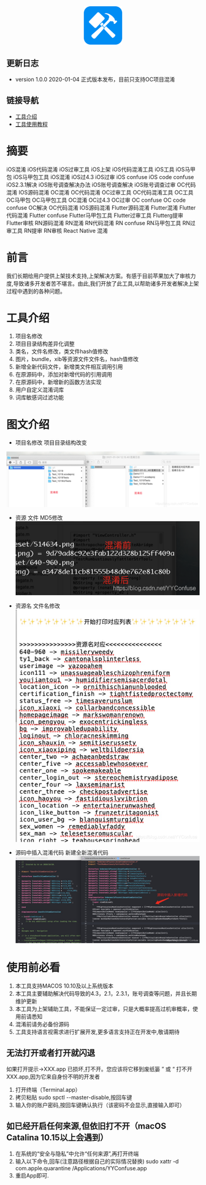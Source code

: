
<div align="center">
<img width="100" height="100" src="resources/icon.png" alt="icon.png"/>
</p>
</div>

## 更新日志
* version 1.0.0  2020-01-04  正式版本发布，目前只支持OC项目混淆

## 链接导航
* [工具介绍](https://blog.csdn.net/YYConfuse/article/details/112172711)
* [工具使用教程](https://blog.csdn.net/YYConfuse/article/details/112172806)



# 摘要
iOS混淆 iOS代码混淆 iOS过审工具 iOS上架 iOS代码混淆工具 iOS工具 iOS马甲包 iOS马甲包工具 iOS混淆 iOS过4.3 iOS过审 iOS confuse iOS code confuse iOS2.3.1解决 iOS账号调查解决办法 iOS账号调查解决 iOS账号调查过审 OC代码混淆 IOS源码混淆 OC混淆 OC代码混淆 OC过审工具 OC代码混淆工具 OC工具 OC马甲包 OC马甲包工具 OC混淆 OC过4.3 OC过审 OC confuse OC code confuse OC解决  OC代码混淆 IOS源码混淆 Flutter源码混淆 Flutter混淆  Flutter代码混淆  Flutter confuse  Flutter马甲包工具  Flutter过审工具 Flutterg提审 Flutter审核 RN源码混淆 RN混淆  RN代码混淆  RN confuse  RN马甲包工具  RN过审工具 RN提审 RN审核  React Native 混淆

# 前言
我们长期给用户提供上架技术支持,上架解决方案。有感于目前苹果加大了审核力度,导致诸多开发者苦不堪言。由此,我们开放了此工具,以帮助诸多开发者解决上架过程中遇到的各种问题。

# 工具介绍
1. 项目名修改
2. 项目目录结构差异化调整
3. 类名，文件名修改，类文件hash值修改
4. 图片，bundle，xib等资源文件文件名，hash值修改
5. 新增全新代码文件，新增类文件相互调用引用
6. 在原源码中，添加对新增代码的引用调用
7. 在原源码中，新增新的函数方法实现
8. 用户自定义混淆词库
9. 词库敏感词过滤功能
    
# 图文介绍
* 项目名修改  项目目录结构改变 

![](resources/001.png)

* 资源  文件 MD5修改
![](resources/002.png)

* 资源名  文件名修改
![](resources/003.png)

* 源码中插入混淆代码  新建全新混淆代码
![](resources/004.png)




# 使用前必看
1. 本工具支持MACOS 10.10及以上系统版本
2. 本工具主要辅助解决代码导致的4.3，2.1，2.3.1，账号调查等问题，并且长期维护更新
3. 本工具为上架辅助工具，不能保证一定过审，只是大概率提高过机审概率，使用前请悉知
4. 混淆前请务必备份源码
5. 工具支持语言视需求进行扩展开发,更多语言支持正在开发中,敬请期待


## 无法打开或者打开就闪退
如果打开提示->XXX.app 已损坏,打不开。您应该将它移到废纸篓 ” 或 “ 打不开 XXX.app,因为它来自身份不明的开发者
1. 打开终端（Terminal.app）
2. 拷贝粘贴 sudo spctl --master-disable,按回车键
3. 输入你的账户密码,按回车键确认执行（该密码不会显示,直接输入即可）

## 如已经开启任何来源,但依旧打不开（macOS Catalina 10.15以上会遇到）
1. 在系统的“安全与隐私”中允许“任何来源”,再打开终端
2. 输入以下命令,回车(注意路径根据自己的实际情况替换)
sudo xattr -d com.apple.quarantine /Applications/YYConfuse.app
1. 重启App即可.










